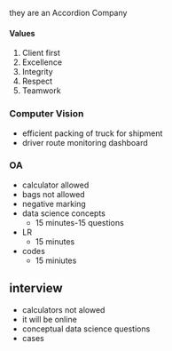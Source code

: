 they are an Accordion Company

#### Values
1. Client first
2. Excellence
3. Integrity 
4. Respect
5. Teamwork

### Computer Vision
- efficient packing of truck for shipment
- driver route monitoring dashboard


### OA
- calculator allowed
- bags not allowed
- negative marking
- data science concepts
	- 15 minutes-15 questions
- LR
	- 15 minutes
- codes
	- 15 miniutes

## interview
- calculators not alowed
- it will be online
- conceptual data science questions 
- cases 